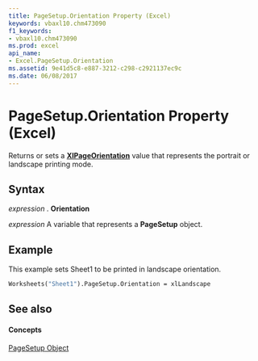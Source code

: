 ```yaml
---
title: PageSetup.Orientation Property (Excel)
keywords: vbaxl10.chm473090
f1_keywords:
- vbaxl10.chm473090
ms.prod: excel
api_name:
- Excel.PageSetup.Orientation
ms.assetid: 9e41d5c8-e887-3212-c298-c2921137ec9c
ms.date: 06/08/2017
---
```



# PageSetup.Orientation Property (Excel)

Returns or sets a **[XlPageOrientation](xlpageorientation-enumeration-excel.md)** value that represents the portrait or landscape printing mode.


## Syntax

 _expression_ . **Orientation**

 _expression_ A variable that represents a **PageSetup** object.


## Example

This example sets Sheet1 to be printed in landscape orientation.


```vb
Worksheets("Sheet1").PageSetup.Orientation = xlLandscape
```


## See also


#### Concepts


[PageSetup Object](pagesetup-object-excel.md)


